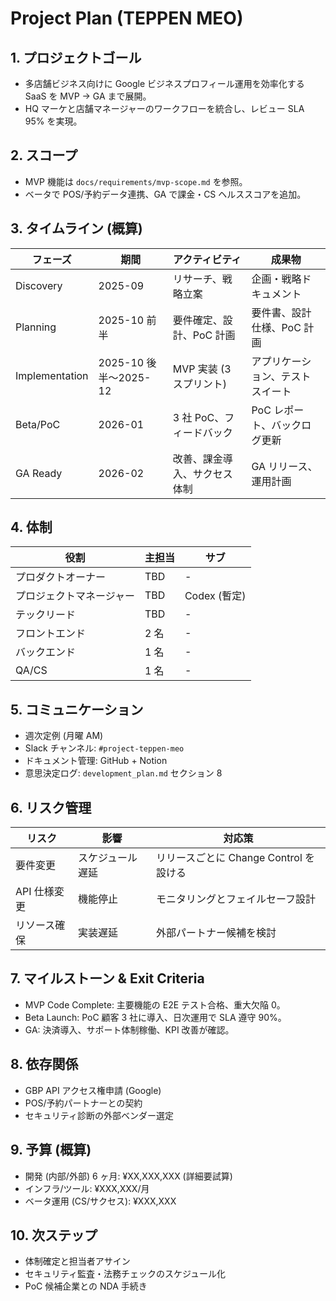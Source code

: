 # Project Plan (TEPPEN MEO)

## 1. プロジェクトゴール
- 多店舗ビジネス向けに Google ビジネスプロフィール運用を効率化する SaaS を MVP → GA まで展開。
- HQ マーケと店舗マネージャーのワークフローを統合し、レビュー SLA 95% を実現。

## 2. スコープ
- MVP 機能は `docs/requirements/mvp-scope.md` を参照。
- ベータで POS/予約データ連携、GA で課金・CS ヘルススコアを追加。

## 3. タイムライン (概算)
| フェーズ | 期間 | アクティビティ | 成果物 |
| --- | --- | --- | --- |
| Discovery | 2025-09 | リサーチ、戦略立案 | 企画・戦略ドキュメント |
| Planning | 2025-10 前半 | 要件確定、設計、PoC 計画 | 要件書、設計仕様、PoC 計画 |
| Implementation | 2025-10 後半〜2025-12 | MVP 実装 (3 スプリント) | アプリケーション、テストスイート |
| Beta/PoC | 2026-01 | 3 社 PoC、フィードバック | PoC レポート、バックログ更新 |
| GA Ready | 2026-02 | 改善、課金導入、サクセス体制 | GA リリース、運用計画 |

## 4. 体制
| 役割 | 主担当 | サブ |
| --- | --- | --- |
| プロダクトオーナー | TBD | - |
| プロジェクトマネージャー | TBD | Codex (暫定) |
| テックリード | TBD | - |
| フロントエンド | 2 名 | - |
| バックエンド | 1 名 | - |
| QA/CS | 1 名 | - |

## 5. コミュニケーション
- 週次定例 (月曜 AM)
- Slack チャンネル: `#project-teppen-meo`
- ドキュメント管理: GitHub + Notion
- 意思決定ログ: `development_plan.md` セクション 8

## 6. リスク管理
| リスク | 影響 | 対応策 |
| --- | --- | --- |
| 要件変更 | スケジュール遅延 | リリースごとに Change Control を設ける |
| API 仕様変更 | 機能停止 | モニタリングとフェイルセーフ設計 |
| リソース確保 | 実装遅延 | 外部パートナー候補を検討 |

## 7. マイルストーン & Exit Criteria
- MVP Code Complete: 主要機能の E2E テスト合格、重大欠陥 0。
- Beta Launch: PoC 顧客 3 社に導入、日次運用で SLA 遵守 90%。
- GA: 決済導入、サポート体制稼働、KPI 改善が確認。

## 8. 依存関係
- GBP API アクセス権申請 (Google)
- POS/予約パートナーとの契約
- セキュリティ診断の外部ベンダー選定

## 9. 予算 (概算)
- 開発 (内部/外部) 6 ヶ月: ¥XX,XXX,XXX (詳細要試算)
- インフラ/ツール: ¥XXX,XXX/月
- ベータ運用 (CS/サクセス): ¥XXX,XXX

## 10. 次ステップ
- 体制確定と担当者アサイン
- セキュリティ監査・法務チェックのスケジュール化
- PoC 候補企業との NDA 手続き

